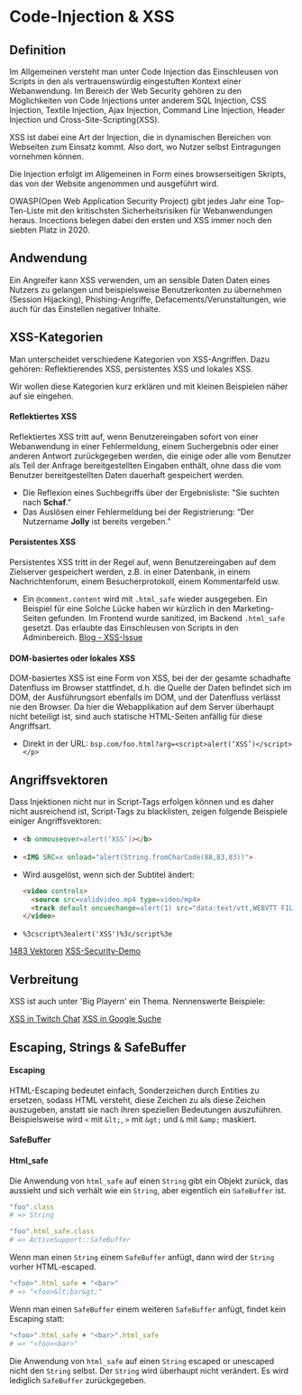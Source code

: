 # Code-Injection & XSS

## Definition
Im Allgemeinen versteht man unter Code Injection das Einschleusen von Scripts in den als vertrauenswürdig eingestuften Kontext einer Webanwendung. Im Bereich der Web Security gehören zu den Möglichkeiten von Code Injections unter anderem SQL Injection, CSS Injection, Textile Injection, Ajax Injection, Command Line Injection, Header Injection und Cross-Site-Scripting(XSS).

XSS ist dabei eine Art der Injection, die in dynamischen Bereichen von Webseiten zum Einsatz kommt. Also dort, wo Nutzer selbst Eintragungen vornehmen können.

Die Injection erfolgt im Allgemeinen in Form eines browserseitigen Skripts, das von der Website angenommen und ausgeführt wird.

OWASP(Open Web Application Security Project) gibt jedes Jahr eine Top-Ten-Liste mit den kritischsten Sicherheitsrisiken für Webanwendungen heraus. Incections belegen dabei den ersten und XSS immer noch den siebten Platz in 2020.

## Andwendung
Ein Angreifer kann XSS verwenden, um an sensible Daten Daten eines Nutzers zu gelangen und beispielsweise Benutzerkonten zu übernehmen (Session Hijacking), Phishing-Angriffe, Defacements/Verunstaltungen, wie auch für das Einstellen negativer Inhalte.

## XSS-Kategorien
Man unterscheidet verschiedene Kategorien von XSS-Angriffen. Dazu gehören: Reflektierendes XSS, persistentes XSS und lokales XSS.

Wir wollen diese Kategorien kurz erklären und mit kleinen Beispielen näher auf sie eingehen.

#### Reflektiertes XSS
Reflektiertes XSS tritt auf, wenn Benutzereingaben sofort von einer Webanwendung in einer Fehlermeldung, einem Suchergebnis oder einer anderen Antwort zurückgegeben werden, die einige oder alle vom Benutzer als Teil der Anfrage bereitgestellten Eingaben enthält, ohne dass die vom Benutzer bereitgestellten Daten dauerhaft gespeichert werden.

- Die Reflexion eines Suchbegriffs über der Ergebnisliste:
   "Sie suchten nach **Schaf**.”
- Das Auslösen einer Fehlermeldung bei der Registrierung:
   “Der Nutzername **Jolly** ist bereits vergeben.”

#### Persistentes XSS
Persistentes XSS tritt in der Regel auf, wenn Benutzereingaben auf dem Zielserver gespeichert werden, z.B. in einer Datenbank, in einem Nachrichtenforum, einem Besucherprotokoll, einem Kommentarfeld usw.
- Ein `@comment.content` wird mit `.html_safe` wieder ausgegeben. Ein Beispiel für eine Solche Lücke haben wir kürzlich in den Marketing-Seiten gefunden. Im Frontend wurde sanitized, im Backend `.html_safe` gesetzt. Das erlaubte das Einschleusen von Scripts in den Adminbereich.
[Blog - XSS-Issue](xxx)

#### DOM-basiertes oder lokales XSS
DOM-basiertes XSS ist eine Form von XSS, bei der der gesamte schadhafte Datenfluss im Browser stattfindet, d.h. die Quelle der Daten befindet sich im DOM, der Ausführungsort ebenfalls im DOM, und der Datenfluss verlässt nie den Browser. Da hier die Webapplikation auf dem Server überhaupt nicht beteiligt ist, sind auch statische HTML-Seiten anfällig für diese Angriffsart.
- Direkt in der URL:
`bsp.com/foo.html?arg=<script>alert(‘XSS’)</script></p>`

## Angriffsvektoren
Dass Injektionen nicht nur in Script-Tags erfolgen können und es daher nicht ausreichend ist, Script-Tags zu blacklisten, zeigen folgende Beispiele einiger Angriffsvektoren:

- ``` html
  <b onmouseover=alert(‘XSS’)></b>
  ```
- ``` html
  <IMG SRC=x onload="alert(String.fromCharCode(88,83,83))">
  ```
- Wird ausgelöst, wenn sich der Subtitel ändert:
  ``` html
  <video controls>
    <source src=validvideo.mp4 type=video/mp4>
    <track default oncuechange=alert(1) src="data:text/vtt,WEBVTT FILE 1 00:00:00.000 --> 00:00:05.000 <b>XSS</b> ">
  </video>
  ```
- `%3cscript%3ealert('XSS')%3c/script%3e`

[1483 Vektoren](https://gist.github.com/kurobeats/9a613c9ab68914312cbb415134795b45)
[XSS-Security-Demo](https://github.com/Shivelle/XSS-Security-Demo)

## Verbreitung
XSS ist auch unter 'Big Playern' ein Thema. Nennenswerte Beispiele:

[XSS in Twitch Chat](https://www.youtube.com/watch?v=2GtbY1XWGlQ)
[XSS in Google Suche](https://www.youtube.com/watch?v=gVrdE6g_fa8)


## Escaping, Strings & SafeBuffer
#### Escaping
HTML-Escaping bedeutet einfach, Sonderzeichen durch Entities zu ersetzen, sodass HTML versteht, diese Zeichen zu als diese Zeichen auszugeben, anstatt sie nach ihren speziellen Bedeutungen auszuführen. Beispielsweise wird `<` mit `&lt;`, `>` mit `&gt;` und `&` mit `&amp;` maskiert.

#### SafeBuffer

#### Html_safe
Die Anwendung von `html_safe` auf einen `String` gibt ein Objekt zurück, das aussieht und sich verhält wie ein `String`, aber eigentlich ein `SafeBuffer` ist.

``` ruby
"foo".class
# => String
```
``` ruby
"foo".html_safe.class
# => ActiveSupport::SafeBuffer
```
Wenn man einen `String` einem `SafeBuffer` anfügt, dann wird der `String` vorher HTML-escaped.
``` ruby
"<foo>".html_safe + "<bar>"
# => "<foo>&lt;bar&gt;"
```
Wenn man einen `SafeBuffer` einem weiteren `SafeBuffer` anfügt, findet kein  Escaping statt:
```ruby
"<foo>".html_safe + "<bar>".html_safe
# => "<foo><bar>"
```
Die Anwendung von `html_safe` auf einen `String` escaped or unescaped nicht den `String` selbst. Der `String` wird überhaupt nicht verändert. Es wird lediglich `SafeBuffer` zurückgegeben.
